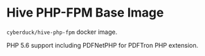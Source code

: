 # Hive PHP-FPM Base Image

`cyberduck/hive-php-fpm` docker image.

PHP 5.6 support including PDFNetPHP for PDFTron PHP extension.
